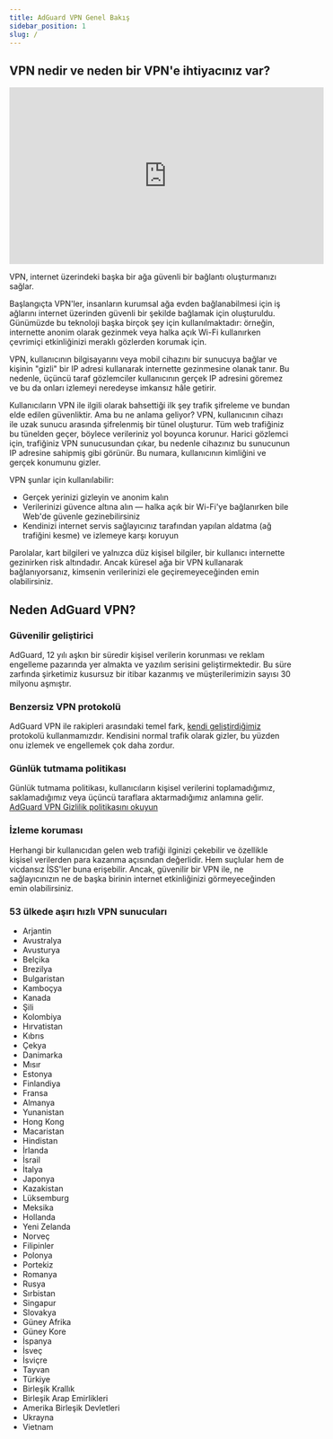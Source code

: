```yaml
---
title: AdGuard VPN Genel Bakış
sidebar_position: 1
slug: /
---
```


## VPN nedir ve neden bir VPN'e ihtiyacınız var?

<iframe width="560" height="315" class="youtube-video" src="https://www.youtube-nocookie.com/embed/7149L3xPmSE" title="YouTube video oynatıcı" frameborder="0" allow="accelerometer; autoplay; clipboard-write; encrypted-media; gyroscope; picture-in-picture" allowfullscreen></iframe>

VPN, internet üzerindeki başka bir ağa güvenli bir bağlantı oluşturmanızı sağlar.

Başlangıçta VPN'ler, insanların kurumsal ağa evden bağlanabilmesi için iş ağlarını internet üzerinden güvenli bir şekilde bağlamak için oluşturuldu. Günümüzde bu teknoloji başka birçok şey için kullanılmaktadır: örneğin, internette anonim olarak gezinmek veya halka açık Wi-Fi kullanırken çevrimiçi etkinliğinizi meraklı gözlerden korumak için.

VPN, kullanıcının bilgisayarını veya mobil cihazını bir sunucuya bağlar ve kişinin "gizli" bir IP adresi kullanarak internette gezinmesine olanak tanır. Bu nedenle, üçüncü taraf gözlemciler kullanıcının gerçek IP adresini göremez ve bu da onları izlemeyi neredeyse imkansız hâle getirir.

Kullanıcıların VPN ile ilgili olarak bahsettiği ilk şey trafik şifreleme ve bundan elde edilen güvenliktir. Ama bu ne anlama geliyor? VPN, kullanıcının cihazı ile uzak sunucu arasında şifrelenmiş bir tünel oluşturur. Tüm web trafiğiniz bu tünelden geçer, böylece verileriniz yol boyunca korunur. Harici gözlemci için, trafiğiniz VPN sunucusundan çıkar, bu nedenle cihazınız bu sunucunun IP adresine sahipmiş gibi görünür. Bu numara, kullanıcının kimliğini ve gerçek konumunu gizler.

VPN şunlar için kullanılabilir:

- Gerçek yerinizi gizleyin ve anonim kalın
- Verilerinizi güvence altına alın — halka açık bir Wi-Fi'ye bağlanırken bile Web'de güvenle gezinebilirsiniz
- Kendinizi internet servis sağlayıcınız tarafından yapılan aldatma (ağ trafiğini kesme) ve izlemeye karşı koruyun

Parolalar, kart bilgileri ve yalnızca düz kişisel bilgiler, bir kullanıcı internette gezinirken risk altındadır. Ancak küresel ağa bir VPN kullanarak bağlanıyorsanız, kimsenin verilerinizi ele geçiremeyeceğinden emin olabilirsiniz.

## Neden AdGuard VPN?

### Güvenilir geliştirici

AdGuard, 12 yılı aşkın bir süredir kişisel verilerin korunması ve reklam engelleme pazarında yer almakta ve yazılım serisini geliştirmektedir. Bu süre zarfında şirketimiz kusursuz bir itibar kazanmış ve müşterilerimizin sayısı 30 milyonu aşmıştır.

### Benzersiz VPN protokolü

AdGuard VPN ile rakipleri arasındaki temel fark, [kendi geliştirdiğimiz](/general/adguard-vpn-protocol) protokolü kullanmamızdır. Kendisini normal trafik olarak gizler, bu yüzden onu izlemek ve engellemek çok daha zordur.

### Günlük tutmama politikası

Günlük tutmama politikası, kullanıcıların kişisel verilerini toplamadığımız, saklamadığımız veya üçüncü taraflara aktarmadığımız anlamına gelir. [AdGuard VPN Gizlilik politikasını okuyun](https://adguard-vpn.com/privacy.html)

### İzleme koruması

Herhangi bir kullanıcıdan gelen web trafiği ilginizi çekebilir ve özellikle kişisel verilerden para kazanma açısından değerlidir. Hem suçlular hem de vicdansız İSS'ler buna erişebilir. Ancak, güvenilir bir VPN ile, ne sağlayıcınızın ne de başka birinin internet etkinliğinizi görmeyeceğinden emin olabilirsiniz.

### 53 ülkede aşırı hızlı VPN sunucuları

- Arjantin
- Avustralya
- Avusturya
- Belçika
- Brezilya
- Bulgaristan
- Kamboçya
- Kanada
- Şili
- Kolombiya
- Hırvatistan
- Kıbrıs
- Çekya
- Danimarka
- Mısır
- Estonya
- Finlandiya
- Fransa
- Almanya
- Yunanistan
- Hong Kong
- Macaristan
- Hindistan
- İrlanda
- İsrail
- İtalya
- Japonya
- Kazakistan
- Lüksemburg
- Meksika
- Hollanda
- Yeni Zelanda
- Norveç
- Filipinler
- Polonya
- Portekiz
- Romanya
- Rusya
- Sırbistan
- Singapur
- Slovakya
- Güney Afrika
- Güney Kore
- İspanya
- İsveç
- İsviçre
- Tayvan
- Türkiye
- Birleşik Krallık
- Birleşik Arap Emirlikleri
- Amerika Birleşik Devletleri
- Ukrayna
- Vietnam
